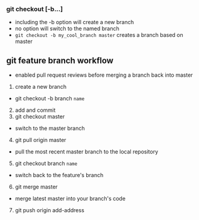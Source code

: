 ### git checkout [-b...] <branch name>
* including the -b option will create a new branch
* no option will switch to the named branch
* `git checkout -b my_cool_branch master` creates a branch based on master

## git feature branch workflow

 - enabled pull request reviews before
   merging a branch back into master

1. create a new branch
 * git checkout -b branch `name`
2. add and commit
3. git checkout master
 * switch to the master branch
4. git pull origin master 
 * pull the most recent master branch to the local repository
5. git checkout branch `name`
 * switch back to the feature's branch
6. git merge master
 * merge latest master into your branch's code
7. git push origin add-address